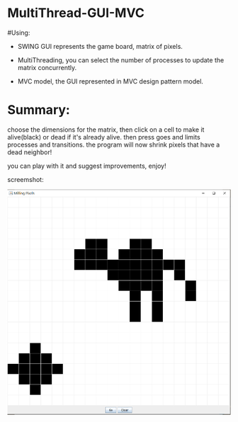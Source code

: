 # MultiThread-GUI-MVC

#Using:

- SWING GUI represents the game board, matrix of pixels.

- MultiThreading, you can select the number of processes to update the matrix concurrently.

- MVC model, the GUI represented in MVC design  pattern model.


# Summary:
choose the dimensions for the matrix, then click on a cell to make it alive(black) or dead if it's already alive.
then press goes and limits processes and transitions.
the program will now shrink pixels that have a dead neighbor!


you can play with it and suggest improvements,
enjoy!

screemshot:

![alt text](https://github.com/nirnicole/MultiThreaded-Shrinking_Pixels_Board/blob/master/millingpixels.png?raw=true)

